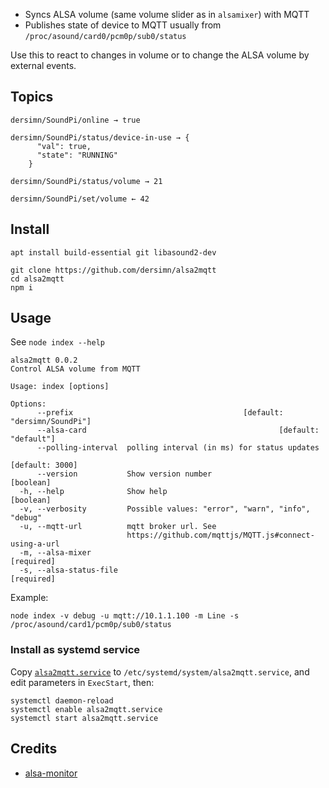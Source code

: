 
- Syncs ALSA volume (same volume slider as in `alsamixer`) with MQTT
- Publishes state of device to MQTT usually from `/proc/asound/card0/pcm0p/sub0/status`

Use this to react to changes in volume or to change the ALSA volume by external events.

## Topics

```
dersimn/SoundPi/online → true

dersimn/SoundPi/status/device-in-use → {
      "val": true,
      "state": "RUNNING"
    }

dersimn/SoundPi/status/volume → 21

dersimn/SoundPi/set/volume ← 42
```

## Install

    apt install build-essential git libasound2-dev

    git clone https://github.com/dersimn/alsa2mqtt
    cd alsa2mqtt
    npm i


## Usage

See `node index --help`

```
alsa2mqtt 0.0.2
Control ALSA volume from MQTT

Usage: index [options]

Options:
      --prefix                                      [default: "dersimn/SoundPi"]
      --alsa-card                                           [default: "default"]
      --polling-interval  polling interval (in ms) for status updates
                                                                 [default: 3000]
      --version           Show version number                          [boolean]
  -h, --help              Show help                                    [boolean]
  -v, --verbosity         Possible values: "error", "warn", "info", "debug"
  -u, --mqtt-url          mqtt broker url. See
                          https://github.com/mqttjs/MQTT.js#connect-using-a-url
  -m, --alsa-mixer                                                    [required]
  -s, --alsa-status-file                                              [required]
```

Example:

    node index -v debug -u mqtt://10.1.1.100 -m Line -s /proc/asound/card1/pcm0p/sub0/status


### Install as systemd service

Copy [`alsa2mqtt.service`](rootfs/etc/systemd/system/alsa2mqtt.service) to `/etc/systemd/system/alsa2mqtt.service`, and edit parameters in `ExecStart`, then:

    systemctl daemon-reload
    systemctl enable alsa2mqtt.service 
    systemctl start alsa2mqtt.service


## Credits

- [alsa-monitor](https://github.com/mlaurijsse/alsa-monitor-node)